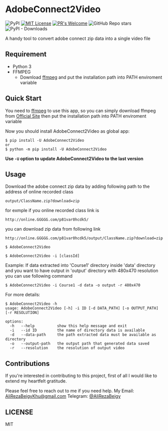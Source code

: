 # AdobeConnect2Video

![PyPI](https://img.shields.io/pypi/v/AdobeConnect2Video?style=for-the-badge)
[![MIT License](https://img.shields.io/badge/License-MIT-yellow.svg?style=for-the-badge)](https://github.com/AliRezaBeigy/AdobeConnect2Video/blob/master/LICENSE)
[![PR's Welcome](https://img.shields.io/badge/PRs-welcome-brightgreen.svg?style=for-the-badge)](http://makeapullrequest.com)
![GitHub Repo stars](https://img.shields.io/github/stars/AliRezaBeigy/AdobeConnect2Video?style=for-the-badge)
![PyPI - Downloads](https://img.shields.io/pypi/dm/AdobeConnect2Video?style=for-the-badge)

A handy tool to convert adobe connect zip data into a single video file

## Requirement

- Python 3
- FFMPEG
  - Download [ffmpeg](https://www.ffmpeg.org/download.html) and put the installation path into PATH enviroment variable 

## Quick Start

You need to [ffmpeg](https://www.ffmpeg.org) to use this app, so you can simply download ffmpeg from [Official Site](https://www.ffmpeg.org/download.html) then put the installation path into PATH enviroment variable

Now you should install AdobeConnect2Video as global app:

```shell
$ pip install -U AdobeConnect2Video
or
$ python -m pip install -U AdobeConnect2Video
```

**Use `-U` option to update AdobeConnect2Video to the last version**

## Usage

Download the adobe connect zip data by adding following path to the address of online recorded class
```url
output/ClassName.zip?download=zip
```
for exmple if you online recorded class link is
```url
http://online.GGGGG.com/p81var0hcdk5/
```
you can download zip data from following link
```url
http://online.GGGGG.com/p81var0hcdk5/output/ClassName.zip?download=zip
```

```shell
$ AdobeConnect2Video

$ AdobeConnect2Video -i [classId]
```

Example:
If data extracted into 'Course1' directory inside 'data' directory and you want to have output in 'output' directory with 480x470 resolution you can use following command 
```shell
$ AdobeConnect2Video -i Course1 -d data -o output -r 480x470
```

For more details:

```text
$ AdobeConnect2Video -h
usage: AdobeConnect2Video [-h] -i ID [-d DATA_PATH] [-o OUTPUT_PATH] [-r RESOLUTION]

options:
  -h   --help          show this help message and exit
  -i   --id ID         the name of directory data is available
  -d   --data-path     the path extracted data must be available as directory
  -o   --output-path   the output path that generated data saved
  -r   --resolution    the resolution of output video
```

## Contributions

If you're interested in contributing to this project, first of all I would like to extend my heartfelt gratitude.

Please feel free to reach out to me if you need help. My Email: AliRezaBeigyKhu@gmail.com
Telegram: [@AliRezaBeigy](https://t.me/AliRezaBeigyKhu)

## LICENSE

MIT
